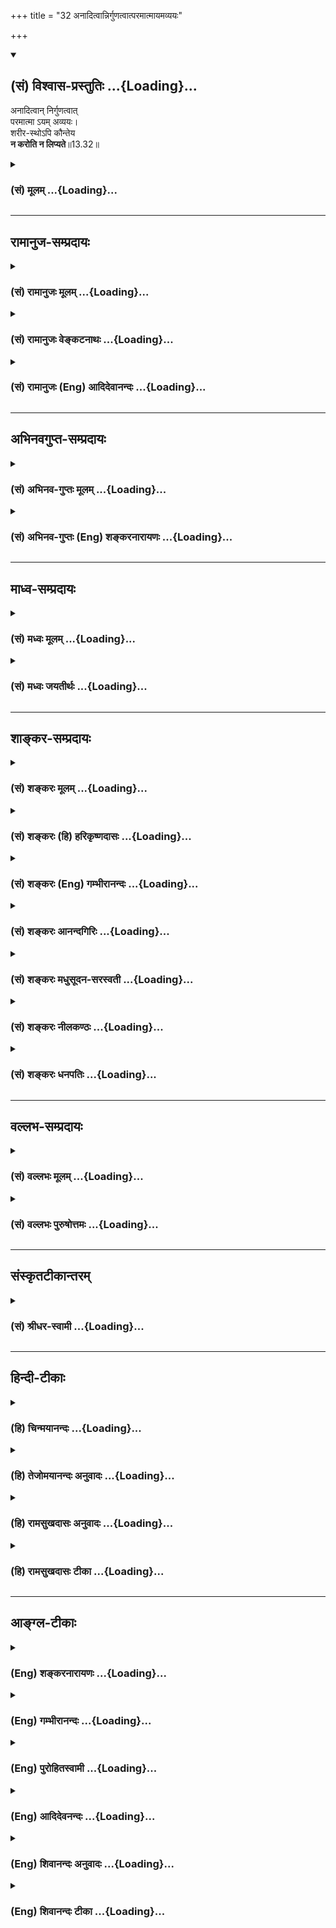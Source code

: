 +++
title = "32 अनादित्वान्निर्गुणत्वात्परमात्मायमव्ययः"

+++
<div class="js_include" newlevelforh1="2" title="(सं) विश्वास-प्रस्तुतिः" unfilled url="/purANam_vaiShNavam/mahAbhAratam/06-bhIShma-parva/03-bhagavad-gItA-parva/saMskRtam/vishvAsa-prastutiH/13_xetra-xetrajna-yogaH/32_anAditvAnnirguNat.md">
<details open><summary><h2>(सं) विश्वास-प्रस्तुतिः ...{Loading}...</h2></summary>

अनादित्वान् निर्गुणत्वात्  
परमात्मा ऽयम् अव्ययः।  
शरीर-स्थोऽपि कौन्तेय  
**न करोति न लिप्यते**॥13.32॥
</details>
</div>
<div class="js_include collapsed" newlevelforh1="3" title="(सं) मूलम्" unfilled url="/purANam_vaiShNavam/mahAbhAratam/06-bhIShma-parva/03-bhagavad-gItA-parva/saMskRtam/mUlam/13_xetra-xetrajna-yogaH/32_anAditvAnnirguNat.md">
<details><summary><h3>(सं) मूलम् ...{Loading}...</h3></summary>

अनादित्वान्निर्गुणत्वात्परमात्मायमव्ययः।  
शरीरस्थोऽपि कौन्तेय न करोति न लिप्यते।।13.32।।
</details>
</div>


_________________
## रामानुज-सम्प्रदायः
<div class="js_include collapsed" newlevelforh1="3" title="(सं) रामानुजः मूलम्" unfilled url="/purANam_vaiShNavam/mahAbhAratam/06-bhIShma-parva/03-bhagavad-gItA-parva/saMskRtam/rAmAnujaH/mUlam/13_xetra-xetrajna-yogaH/32_anAditvAnnirguNat.md">
<details><summary><h3>(सं) रामानुजः मूलम् ...{Loading}...</h3></summary>

।।13.31।।**अयं परमात्मा** देहात् निष्कृष्य स्वभावेन निरूपितः; **शरीरस्थः
अपि अनादित्वाद्** अनारभ्यत्वाद् **अव्ययः** व्ययरहितः। **निर्गुणत्वात्**
सत्त्वादिगुणरहितत्वात् **न करोति न लिप्यते।** देहस्वभावैः न लिप्यते; न
बध्यते। यद्यपि निर्गुणत्वात् न करोति; नित्यसंयुक्तः देहस्वभावैः कथं न
लिप्यते इत्यत्र आह --

</details>
</div>
<div class="js_include collapsed" newlevelforh1="3" title="(सं) रामानुजः वेङ्कटनाथः" unfilled url="/purANam_vaiShNavam/mahAbhAratam/06-bhIShma-parva/03-bhagavad-gItA-parva/saMskRtam/rAmAnujaH/venkaTanAthaH/13_xetra-xetrajna-yogaH/32_anAditvAnnirguNat.md">
<details><summary><h3>(सं) रामानुजः वेङ्कटनाथः ...{Loading}...</h3></summary>

  
  
।।13.32।। आत्मनो नित्यत्वानित्यत्वापरिणामित्वादिभिरुक्तं वैधर्म्यं
सहेतुकं स्थिरीकरोति -- अनादित्वादिति श्लोकेन।
आपेक्षिकपरमात्मत्वविषयेणअयं परमात्मा इत्यनेनाभिप्रेतमाह --
देहान्निष्कृष्येत्यादिना। ज्ञानसङ्कोचरूपव्ययस्य
देहादिप्रेरणरूपकर्तृत्वस्य च प्रत्यक्षादिसिद्धत्वात् कथमव्ययत्वादिः
इत्यत्राह -- स्वभावेन निरूपित इति।
अनादित्वादित्यव्ययहेतुरुत्पत्तिराहित्यं विवक्षितमित्याहअनारभ्यत्वादिति।
आरभ्यमाणमेव हि व्येतीति दृष्टमिति भावः। निर्गुणत्वात् इति सामान्येन
ज्ञानादिगुणनिषेधपरिहारायाह -- सत्त्वादिगुणरहितत्वादिति। एवं
हेतुद्वयशक्त्यनुसारेण यथायोग्यं साध्यद्वयान्वयो दर्शितः।
लेपशङ्काप्रतिषेधयोः सम्भावितविषययोरेव युक्तत्वात्; तत्सप्तधातु त्रिमलं
द्वियोनिं चतुर्विधाहारमयं शरीरम् \[गर्भो.1\] इत्याम्नातस्य शरीरस्य
पटादिषु पङ्कादेरिव संसर्गेण लेपकत्वस्वभावात्शरीरस्थोऽपि इत्यनेन सूचितमाह
-- देहस्वभावैरिति।  
  

</details>
</div>
<div class="js_include collapsed" newlevelforh1="3" title="(सं) रामानुजः (Eng) आदिदेवानन्दः" unfilled url="/purANam_vaiShNavam/mahAbhAratam/06-bhIShma-parva/03-bhagavad-gItA-parva/saMskRtam/rAmAnujaH/english/AdidevAnandaH/13_xetra-xetrajna-yogaH/32_anAditvAnnirguNat.md">
<details><summary><h3>(सं) रामानुजः (Eng) आदिदेवानन्दः ...{Loading}...</h3></summary>

13.32 This 'supreme self' (Atman) has been defined as having a nature different from that of the body. While existing in the body, It is
'immutable', i.e., It is not liable to decay as It is 'without a beginning,' i.e., never created at any point of time. Because It is
'free from Gunas,' being devoid of Sattva and other Gunas of Prakrti, It neither acts nor gets tainted; It is not tainted by the alities of the body. Granted that the self being without Gunas, does not act; but how is it possible that the Atman is not tainted by Its constant association with the alities of the body; To this, Sri Krsna replies:

</details>
</div>


_________________
## अभिनवगुप्त-सम्प्रदायः
<div class="js_include collapsed" newlevelforh1="3" title="(सं) अभिनव-गुप्तः मूलम्" unfilled url="/purANam_vaiShNavam/mahAbhAratam/06-bhIShma-parva/03-bhagavad-gItA-parva/saMskRtam/abhinava-guptaH/mUlam/13_xetra-xetrajna-yogaH/32_anAditvAnnirguNat.md">
<details><summary><h3>(सं) अभिनव-गुप्तः मूलम् ...{Loading}...</h3></summary>

।।13.31 -- 13.33।। यदि वा -- यदेत्यादि नोपलिप्यत इत्यन्तम्।
विस्तीर्णत्वेन सर्वव्याप्त्या यदा भूतानां पृथक्तां भिन्नताम् +++(S
चित्रताम्)+++ आत्मन्येव पश्यति; आत्मन एव च उदितां तां मन्यते; तदापि
सर्वकर्तृत्त्वात् न लेपभाक् यतः असौ परमात्मैव शरीरस्थोऽपि न लिप्यते
आकाशवत्।

</details>
</div>
<div class="js_include collapsed" newlevelforh1="3" title="(सं) अभिनव-गुप्तः (Eng) शङ्करनारायणः" unfilled url="/purANam_vaiShNavam/mahAbhAratam/06-bhIShma-parva/03-bhagavad-gItA-parva/saMskRtam/abhinava-guptaH/english/shankaranArAyaNaH/13_xetra-xetrajna-yogaH/32_anAditvAnnirguNat.md">
<details><summary><h3>(सं) अभिनव-गुप्तः (Eng) शङ्करनारायणः ...{Loading}...</h3></summary>

13.32 See Comment under 13.34

</details>
</div>


_________________
## माध्व-सम्प्रदायः
<div class="js_include collapsed" newlevelforh1="3" title="(सं) मध्वः मूलम्" unfilled url="/purANam_vaiShNavam/mahAbhAratam/06-bhIShma-parva/03-bhagavad-gItA-parva/saMskRtam/madhvaH/mUlam/13_xetra-xetrajna-yogaH/32_anAditvAnnirguNat.md">
<details><summary><h3>(सं) मध्वः मूलम् ...{Loading}...</h3></summary>

।।13.32।। न च व्ययादिस्तस्येत्याह -- अनादित्वादिति। सादि हि प्रायो व्ययि
गुणात्मकं च। न करोतीत्यादेरर्थ उक्तः पुरस्तात्। न लौकिकक्रियादिस्तस्य।
अतोन प्रज्ञं इत्यादिवदिति।

</details>
</div>
<div class="js_include collapsed" newlevelforh1="3" title="(सं) मध्वः जयतीर्थः" unfilled url="/purANam_vaiShNavam/mahAbhAratam/06-bhIShma-parva/03-bhagavad-gItA-parva/saMskRtam/madhvaH/jayatIrthaH/13_xetra-xetrajna-yogaH/32_anAditvAnnirguNat.md">
<details><summary><h3>(सं) मध्वः जयतीर्थः ...{Loading}...</h3></summary>

।।13.32।। अव्यय इत्यनुवादेन लेपाभावमात्रं विधीयत
इत्यन्यथाप्रतीतिनिरासार्थमाह -- **न चे**ति। एतेनाव्ययत्वमपि
साध्यमप्राप्तत्वादित्युक्तं भवति। तस्य विष्णोः अनेन जीवविशेषणमेतत् तस्य
प्राप्तिसद्भावेन प्रतिषेधोपपत्तेरिति निरस्तम्। विष्णोरपिशरीरस्थोऽपि इति
प्राप्तेरुक्तत्वात् अनादित्वनिर्गुणत्वयोरव्ययत्वे हेतुत्वमुपपादयितुं
व्याप्तिमाह -- **सादी**ति। यद्व्ययि तत्प्रायः सादि गुणात्मकं चेति योजना।
प्रागभावे व्यभिचारपारहारायप्रायः इत्युक्तम्। ससाद्यव
गुणात्मकमेवेत्यवधारणेन यथास्थितयोजना वा। न करोति निर्गुणत्वादिति
ईश्वरस्य क्रियागुणाभावः प्रतीयत इत्यत आह -- **न करोती**ति।
पुरस्तादुक्तमेव स्मारयति -- **ने**ति। इत्यादिवदक्रियत्वादिकं
व्याख्येयमिति शेषः। यद्यप्यव्ययत्वमप्यत्र साध्यं तथापि तल्लोकतो ज्ञातुं
शक्यत इति लोपाभावमात्रं; यथा सर्वगतिमित्युपपद्यते।

</details>
</div>


_________________
## शाङ्कर-सम्प्रदायः
<div class="js_include collapsed" newlevelforh1="3" title="(सं) शङ्करः मूलम्" unfilled url="/purANam_vaiShNavam/mahAbhAratam/06-bhIShma-parva/03-bhagavad-gItA-parva/saMskRtam/shankaraH/mUlam/13_xetra-xetrajna-yogaH/32_anAditvAnnirguNat.md">
<details><summary><h3>(सं) शङ्करः मूलम् ...{Loading}...</h3></summary>

।।13.32।। --,**अनादित्वात्** अनादेः भावः अनादित्वम्; आदिः कारणम्; तत्
यस्य नास्ति तत् अनादि। यद्धि आदिमत् तत् स्वेन आत्मना व्येति अयं तु
अनादित्वात् निरवयव इति कृत्वा न व्येति। तथा **निर्गुणत्वात्।** सगुणो हि
गुणव्ययात् व्येति अयं तु निर्गुणत्वाच्च न व्येति इति **परमात्मा अयम्
अव्ययः** न अस्य व्ययो विद्यते इति अव्ययः। यत एवमतः **शरीरस्थोऽपि;**
शरीरेषु आत्मनः उपलब्धिः भवतीति शरीरस्थः उच्यते तथापि **न करोति।**
तदकरणादेव तत्फलेन न लिप्यते। यो हि कर्ता; सः कर्मफलेन लिप्यते। अयं तु
अकर्ता; अतः न फलेन **लिप्यते** इत्यर्थः।। कः पुनः देहेषु करोति लिप्यते च
यदि तावत् अन्यः परमात्मनो देही करोति लिप्यते च; ततः इदम् अनुपपन्नम्
उक्तं क्षेत्रज्ञेश्वरैकत्वम् क्षेत्रज्ञं चापि मां विद्धि (गीता 13।2)
इत्यादि। अथ नास्ति ईश्वरादन्यो देही; कः करोति लिप्यते च इति वाच्यम् परो
वा नास्ति इति सर्वथा दुर्विज्ञेयं दुर्वाच्यं च इति भगवत्प्रोक्तम्
औपनिषदं दर्शनं परित्यक्तं वैशेषिकैः साङ्ख्यार्हतबौद्धैश्च। तत्र अयं
परिहारो भगवता स्वेनैव उक्तः स्वभावस्तु प्रवर्तते (गीता 5।14) इति।
अविद्यामात्रस्वभावो हि करोति लिप्यते इति व्यवहारो भवति; न तु परमार्थत
एकस्मिन् परमात्मनि तत् अस्ति। अतः एतस्मिन् परमार्थसाङ्ख्यदर्शने स्थितानां
ज्ञाननिष्ठानां परमहंसपरिव्राजकानां तिरस्कृताविद्याव्यवहाराणां
कर्माधिकारो नास्ति इति तत्र तत्र दर्शितं भगवता।। किमिव न करोति न लिप्यते
इति अत्र दृष्टान्तमाह --,

</details>
</div>
<div class="js_include collapsed" newlevelforh1="3" title="(सं) शङ्करः (हि) हरिकृष्णदासः" unfilled url="/purANam_vaiShNavam/mahAbhAratam/06-bhIShma-parva/03-bhagavad-gItA-parva/saMskRtam/shankaraH/hindI/harikRShNadAsaH/13_xetra-xetrajna-yogaH/32_anAditvAnnirguNat.md">
<details><summary><h3>(सं) शङ्करः (हि) हरिकृष्णदासः ...{Loading}...</h3></summary>

।।13.32।। एक ही आत्मा सब शरीरोंका आत्मा माना जानेसे; उसका उन सबके दोषोंसे
सम्बन्ध होगा; ऐसी शंका होनेपर यह कहा जाता है --, आदि कारणको कहते हैं;
जिसका कोई कारण न हो; उसका नाम अनादि है और अनादिके भावका नाम अनादित्व है
यह परमात्मा अनादि होनेके कारण अव्यय है क्योंकि जो वस्तु आदिमान् होती है;
वही अपने,स्वरूपसे क्षीण होती है। किंतु यह परमात्मा अनादि है; इसलिये
अवयवरहित है। अतः इसका क्षय नहीं होता। तथा निर्गुण होनेके कारण भी यह
अव्यय है क्योंकि जो वस्तु गुणयुक्त होती है; उसका गुणोंके क्षयसे क्षय
होता है। परंतु यह ( आत्मा ) गुणरहित है; अतः इसका क्षय नहीं होता। सुतरां
यह परमात्मा अव्यय है; अर्थात् इसका व्यय नहीं होता। ऐसा होनेके कारण यह
आत्मा शरीरमें स्थित हुआ भीशरीरमें रहता हुआ भी कुछ नहीं करता है; तथा कुछ
न करनेके कारण ही उसके फलसे भी लिप्त नहीं होता है। आत्माकी शरीरमें
प्रतीति होती है; इसलिये शरीरमें स्थित कहा जाता है। क्योंकि जो कर्ता होता
है वही कर्मोंके फलसे लिप्त होता है। परंतु यह अकर्ता है; इसलिये फलसे
लिप्त नहीं होता; यह अभिप्राय है। पू₀ -- तो फिर शरीरोंमें ऐसा कौन है जो
कर्म करता है और उसके फलसे लिप्त होता है यदि यह मान लिया जाय कि;
परमात्मासे भिन्न कोई शरीरी कर्म करता है और उसके फलसे लिप्त होता है तब तो
क्षेत्रज्ञ भी तू मुझे ही जान इस प्रकार जो क्षेत्रज्ञ और ईश्वरकी एकता कही
है; वह अयुक्त ठहरेगी। यदि यह माना जाय कि ईश्वरसे पृथक् अन्य कोई शरीरी
नहीं है तो यह बतलाना चाहिये फिर कौन करता और लिप्त होता है अथवा यह कह
देना चाहिये कि ( इन सबसे ) पर कोई ईश्वर ही नहीं है। ( बात तो यह है कि )
भगवान्द्वारा कहा हुआ यह उपनिषद्रूप दर्शन सर्वथा दुर्विज्ञेय और दुर्वाच्य
है; इसीलिये वैशेषिक; साङ्ख्य; जैन और बौद्धमतावलम्बियोंद्वारा यह छोड़ दिया
गया है। उ₀ -- इसका उत्तर स्वभाव ही बर्तता है ऐसा कहकर भगवान्ने स्वयं ही
दे दिया है क्योंकि अविद्यामात्र स्वभाववाला ही करता है; और लिप्त होता है;
इसीसे यह व्यवहार चल रहा है। वास्तवमें अद्वितीय परमात्मामें वे ( कर्तापन
और लिप्त होना आदि ) नहीं हैं। सुतरां इस वास्तविक ज्ञानदर्शनमें स्थित हुए
ज्ञाननिष्ठ; परमहंस परिव्राजक संन्यासियोंका जिन्होंने अविद्याकृत समस्त
व्यवहारका तिरस्कार कर दिया है; कर्मोंमें अधिकार नहीं है -- यह बात जगहजगह
भगवान्द्वारा दिखलायी गयी है।

</details>
</div>
<div class="js_include collapsed" newlevelforh1="3" title="(सं) शङ्करः (Eng) गम्भीरानन्दः" unfilled url="/purANam_vaiShNavam/mahAbhAratam/06-bhIShma-parva/03-bhagavad-gItA-parva/saMskRtam/shankaraH/english/gambhIrAnandaH/13_xetra-xetrajna-yogaH/32_anAditvAnnirguNat.md">
<details><summary><h3>(सं) शङ्करः (Eng) गम्भीरानन्दः ...{Loading}...</h3></summary>

13.32 Anadivat, being without beginning: Adih means cause; that which
has no cause is anadih. That which has a cause undergoes loss of its own
characteristics. But this One, being causeless, has no parts. This being
so, It does not suffer loss. So also, nirgunatvat, being without
alities: indeed, It si only something possessing alities that perishes
owing to the losss of its alities. But this One, being without alities,
does not perish. Hence, ayam, this; paramatma, supreme Self; is avyayah,
immutable. It suffers no depletion. Therefore It is immutable. Since
this is so, therefore, api, although; sarira-sthah, existing in the
body-since the perception of the Self occurs in the bodies, It is said
to be 'existing in the body'; even then, It na, does not; karoti, act.
From the very fact that It does not act, It na, is not; lipyate,
affected by the result of any action. For, one who is an agent of action
becomes affected by its result. But this One is not an agent. Hence It
is not affected by any result. This is the meaning. Objection: Who is
it, again, that acts in the body and becomes affected; On the one hand,
if there be some embodied being other than the supreme Self who acts and
becomes affected, then it has been improper to say in, 'And also
understand Me to be the Knower of the field,' etc., that the Knower of
the field and God are one. Again, if there be no embodied being who is
different from God, then it has to be stated who is it that acts and
gets affected. Or it has to be asserted that the supreme One does not
exist. \[If the supreme One also acts like us, then He is no God.\]
Thus, since the Upanisadic philosophy as stated by the Lord is in every
way difficult to understand and difficult to explain, it has therefore
been abandoned by the Vaisesikas, the Sankhyas, the Jainas and the
Buddhists. Reply: As to that, the following refutation has been stated
by the Lord Himself in, 'But it is Nature that acts' (5.14). Indeed,
Nature, which is nothing but ignorance, acts and becomes affected. In
this way empirical dealing becomes possible; but in reality it does not
occur in the one supreme Self. It has been accordingly shown by the Lord
in various places that there is no duty to be performed by those who
adhere to this philosophy of discriminating knowledge of the supreme
Reality, who are steadfast in Knowledge, who have spurned actions
arising out of ignorance, and who are mendicants belonging to the
highest Order of monks. The Lord cites an illustration to show like what
It does not act and is not affected:

</details>
</div>
<div class="js_include collapsed" newlevelforh1="3" title="(सं) शङ्करः आनन्दगिरिः" unfilled url="/purANam_vaiShNavam/mahAbhAratam/06-bhIShma-parva/03-bhagavad-gItA-parva/saMskRtam/shankaraH/AnandagiriH/13_xetra-xetrajna-yogaH/32_anAditvAnnirguNat.md">
<details><summary><h3>(सं) शङ्करः आनन्दगिरिः ...{Loading}...</h3></summary>

।।13.31।। परिपूर्णत्वेन सर्वात्मत्वे प्राप्तमात्मनो देहादि तेन
कर्तृत्वादिना तद्वत्त्वं दृष्टं हि पवित्रस्यापि
पञ्चगव्यादेरपवित्रसंसर्गात्तद्दोषेण दुष्टत्वमित्याशङ्कामनूद्योत्तरत्वेन
श्लोकमवतारयति -- **एकस्येति।** अनादित्वमेव साधयति -- **आदिरिति।** तथापि
किं स्यादित्याशङ्क्य कार्यत्वकृतव्ययाभावः सिध्यतीत्याह -- **यद्धीति।**
तथापि गुणापकर्षद्वारको व्ययो भविष्यति नेत्याह -- **तथेति।**
निरवयवत्वादेव सावयवद्वारकस्य निर्गुणत्वाद्गुणद्वारकस्य च व्ययस्याभावेऽपि
स्वभावतो व्ययः स्यादित्याशङ्क्याह -- **परमात्मेति।** परमात्मनः स्वतः
परतो वा व्ययाभावे फलितमाह -- **यत इति।** स्वमहिमप्रतिष्ठस्य कथं
शरीरस्थत्वं तत्राह -- **शरीरेष्विति।** सर्वगतत्वेन सर्वात्मत्वेन च
देहादौ स्थितोऽपि स्वतो देहाद्यात्मना वा न करोति कूटस्थत्वाद्देहादेश्च
कल्पितत्वादित्यर्थः। कर्तृत्वाभावेऽपि भोक्तृत्वं स्यादित्याशङ्क्याह --
**तदकरणादिति।** तंदेवोपपादयति -- **यो** **हीति।** परस्य कर्तृत्वादेरभावे
कस्य तदिष्टमिति पृच्छति -- **कः पुनरिति।** परस्मादन्यस्य कस्यचिज्जीवस्य
कर्तृत्वादीत्याशङ्कामनुवदति -- **यदीति।** तस्मिन्पक्षे प्रक्रमभङ्गः
स्यादिति दूषयति -- **तत इति।**
ईश्वरातिरिक्तजीवानङ्गीकारान्नोपक्रमविरोधोऽस्तीति शङ्कते -- **अथेति।**
तर्हि प्रतीतकर्तृत्वादेरधिकरणं वक्तव्यमिति पूर्ववाद्याह -- **क इति।**
परस्यैव कर्तृत्वाद्याधारत्वान्नास्ति वक्तव्यमित्याशङ्क्याह -- **परो
वेति।** नास्तीति वाच्यमिति पूर्वेण संबन्धः। नहि कर्तृत्वादिभाक्त्वे
परस्यास्मदादिवदीश्वरत्वमिति भावः। परस्यान्यस्य वा कर्तृत्वादावविशिष्टे
शरीरस्थोऽपीत्यादिश्रुतिमूलमपि ज्ञातुं वक्तुं चाशक्यत्वात्त्याज्यमेवेति
परीक्षकसंमत्योपसंहरति -- **सर्वथेति।** परस्य
वस्तुनोऽकर्तुरभोक्तुश्चाविद्यया तदारोपादादेयमेव भगवन्मतमिति परिहरति --
**तत्रेति।** तमेव परिहारं प्रपञ्चयति -- **अविद्येति।** व्यावहारिके
कर्तृत्वादाविष्टे पारमार्थिकमेव किं,नेष्यते तत्राह -- **नत्विति।**
वास्तवकर्तृत्वाद्यभावे लिङ्गमुपन्यस्यति -- **अत इति।**

</details>
</div>
<div class="js_include collapsed" newlevelforh1="3" title="(सं) शङ्करः मधुसूदन-सरस्वती" unfilled url="/purANam_vaiShNavam/mahAbhAratam/06-bhIShma-parva/03-bhagavad-gItA-parva/saMskRtam/shankaraH/madhusUdana-sarasvatI/13_xetra-xetrajna-yogaH/32_anAditvAnnirguNat.md">
<details><summary><h3>(सं) शङ्करः मधुसूदन-सरस्वती ...{Loading}...</h3></summary>

।।13.32।। आत्मनः स्वतोऽकर्तृत्वेऽपि शरीरसंबन्धादौपाधिकं कर्तृत्वं
स्यादित्याशङ्कामपानुदन् यः पश्यति तथात्मानमकर्तारं स
पश्यतीत्येतद्विवृणोति -- अनादित्वादिति। अयमपरोक्षः परमात्मा
परमेश्वराभिन्नः प्रत्यगात्मा अव्ययो न व्येतीत्यव्ययः। सर्वविकारशून्य
इत्यर्थः। तत्र व्ययो द्विधा धर्मिणः स्वरूपस्यैवोत्पत्तिमत्तया वा;
धर्मिस्वरूपस्यानुत्पाद्यत्वेऽपि धर्माणामेवोत्पत्त्यादिमत्तया वा;
तत्राद्यमपाकरोति -- अनादित्वादिति। आदिः प्रागसत्त्वावस्था। सा नास्ति
सर्वदा सत आत्मनः अतस्तस्य कारणाभावाज्जन्माभावः। नह्यनादेर्जन्म संभवति।
तदभावे च तदुत्तरभाविनो भावविकारा न संभवन्त्येव। अतो न स्वरूपेण
व्येतीत्यर्थः। द्वितीयं निराकरोति -- निर्गुणत्वादिति।
निर्धर्मकत्वादित्यर्थः। नहि धर्मिणमधिकृत्य कश्चिद्धर्म उपैत्यपैति वा
धर्मधर्मिणोस्तादात्म्यात्। ,अयं तु निर्धर्मकोऽतो न धर्मद्वारापि
व्येतीत्यर्थः। अविनाशी वा अरेयमात्माऽनुच्छित्तिधर्मा इति श्रुतेः।
यस्मादेष,जायतेऽस्ति वर्धते विपरिणमतेऽपक्षीयते विनश्यतीत्येवं
षड्भावविकारशून्यः आध्यासिकेन संबन्धेन शरीरस्थोपि तस्मिन्कुर्वत्ययमात्मा
न करोति। यथाध्यासिकेन संबन्धेन जलस्थः सविता तस्मिंश्चलत्यपि न चलत्येव
तद्वत्। यतो न करोति किंचिदपि कर्म अतः केनापि कर्मफलेन न लिप्यते यो हि
यत्कर्मकरोति स तत्फलेन लिप्यते न त्वयम्। अकर्तृत्वादित्यर्थः। इच्छा
द्वेषः सुखं दुःखमित्यादीनां क्षेत्रधर्मत्वकथनात् प्रकृत्यैव च कर्माणि
क्रियमाणानीति मायाकार्यत्वव्यपदेशाच्च। अतएव परमार्थदर्शिनां
सर्वकर्माधिकारनिवृत्तिरिति प्राग्व्याख्यातम्। एतेनात्मनो
निर्धर्मकत्वकथनात्स्वगतभेदोपि निरस्तः। प्रकृत्यैव च कर्माणीत्यत्र
सजातीयभेदो निवारितः; यदा भूतपृथग्भावमित्यत्र विजातीयभेदः;
अनादित्वान्निर्गुणत्वादित्यत्र स्वगतो भेद इत्यद्वितीयं ब्रह्मैवात्मेति
सिद्धम्।

</details>
</div>
<div class="js_include collapsed" newlevelforh1="3" title="(सं) शङ्करः नीलकण्ठः" unfilled url="/purANam_vaiShNavam/mahAbhAratam/06-bhIShma-parva/03-bhagavad-gItA-parva/saMskRtam/shankaraH/nIlakaNThaH/13_xetra-xetrajna-yogaH/32_anAditvAnnirguNat.md">
<details><summary><h3>(सं) शङ्करः नीलकण्ठः ...{Loading}...</h3></summary>

।।13.32।। नन्वात्मनो विभुत्वेन रूपेण कर्तृत्वं मास्वीकारि
देहाद्यवच्छिन्नेन तु रूपेण तद्वक्तव्यमन्यथानुभवविरोधादित्याशङ्क्याह --
**अनादित्वादिति।** अयं सर्वेषां प्राणिनां नित्यापरोक्षः परमो
देहादिभ्योऽपरमेभ्य आत्मभ्योऽन्यः कोशपञ्चकातीत आत्मा परमात्मा। अव्ययः न
व्येति परिच्छिद्यते देशतः कालतो वस्तुतश्चेत्यव्ययः। अव्ययत्वे हेतुः --
**अनादित्वादिति।** यद्धि आदिमदाकाशादि तद्व्येति न त्वयं व्येति
अनादित्वात्। नन्वनादिभावस्यानन्त्यनियमेनात्मनः कालतः परिच्छेदो मास्तु।
तथा देशतः परिच्छिन्नस्य नाशावश्यंभावादनादित्वायोगाच्च देशतोऽपि परिच्छेदो
ब्रह्मणो मास्तु। ननु परमाणुवद्भविष्यतीतिचेन्न। दशदिगवच्छेद्यप्रदेशभेदवतो
द्रव्यस्य निरवयवत्वरूपाणुत्वासिद्धेः। नहि परमाणोः पूर्वदिगवच्छिन्नो भागः
पश्चिमया व्यवच्छेत्तुं शक्यते अनुभवविरोधात्। देशतः परिच्छेदाभावादेव
सजातीयविजातीयवस्तुसद्भावकृतः,परिच्छेदोऽपि मास्तु तथापि
विचित्रशक्तियुक्तस्याभिनवप्रपञ्चरचनापटीयसः परस्य
सर्वेश्वरत्वसर्वज्ञत्वादिगुणयुक्तस्य स्वगतभेदोऽवश्यंभावी।
स्वशक्तिमायावच्छिन्नेन रूपेण जगत्कर्तृत्वं
देहावच्छेदेनाग्रिहोत्रादिकर्तृत्वं चावश्यं वक्तव्यमित्याशङ्क्याह --
**निर्गुणत्वादिति।** यो हि गुणवानाकाशादिः सं संयोगं विभागं वोपाधिं
प्राप्य स्वगुणं शब्दमाविष्करोति न तु स्वस्मिन्नसन्तं स्पर्शं
केनचिदप्युपाधिना दर्शयितुमीष्टे। एवं आत्मा सर्वगुणहीनः सत्यप्यवच्छेदलाभे
कर्तृत्वादिकं गुणमाविष्कर्तुं न समर्थ इति। फलितमाह -- **शरीरस्थोऽपीति।**
स्पष्टार्थमेतत्।

</details>
</div>
<div class="js_include collapsed" newlevelforh1="3" title="(सं) शङ्करः धनपतिः" unfilled url="/purANam_vaiShNavam/mahAbhAratam/06-bhIShma-parva/03-bhagavad-gItA-parva/saMskRtam/shankaraH/dhanapatiH/13_xetra-xetrajna-yogaH/32_anAditvAnnirguNat.md">
<details><summary><h3>(सं) शङ्करः धनपतिः ...{Loading}...</h3></summary>

।।13.32।। नन्वेकस्यात्मनः सर्वत्र समवस्थितत्वेन
देहादिगतकर्तृत्वादिमत्त्वं प्राप्तं पवित्रस्यापि गङ्गाजलादेः
अपवित्रप्राण्युतरान्तरदोषेण दोषवक्त्ववदिति तत्राह -- अनादित्वादीति। अयं
परमात्माव्ययोऽपक्षयरहितः कूटस्थ इत्यर्थः। तत्र,व्ययस्त्रिविधः स्वभावतो
वा; अवयवद्वारको वा गुणाद्वारको वा। स्वतस्तु परब्रह्मणो न संभवतीति
कथयितुं परमात्मेत्युक्तम्। द्वितीयासंभवे हेतुमाह -- अनादित्वादिति। आदिः
कारणं नास्ति तदनादि। घटादेरादिमत्त्वेन सावयवत्वाद्य्वयो दृष्टः;
आत्मनस्तवनादित्वेन निरवयवत्वादवयवद्वारको व्ययो न संभवतीत्यर्थः। तृतीयं
निराकरोति -- निर्गुणत्वादिति। तथा सगुणो गुणव्ययाद्य्वेति अयंतु
निर्गुणत्वान्न व्येति। गुणद्वारकोऽस्य व्ययो न संभवतीत्यर्थः। यत एवमतः
शरीरस्थोपि शरीरेष्वात्मन उपलब्धिधर्मवतीति शरीरस्थ उच्यते। सर्वगतत्वेन
सर्वात्मत्वेन च देहादौ स्थितोऽपि स्वतो देहात्मना वा न करोति
कूटस्थात्वाद्देहादेश्च तस्मिन्कल्पितत्वादित्यर्थः। कर्तृत्वाभावादेव
कर्मफलेन न लिप्यते। कुन्त्युत्पन्नशरीरस्थस्यापि तव कर्तृत्वं लेपश्च
नास्तीति संबोधनाशयः। ननु एवं यः शरीरस्थः करोति लिप्यते च स कः
किमुक्तलक्षणादकर्तुरलिप्तादात्मनोऽन्यः किंचाऽनन्यः। नाद्यः तत्त्वमसि;
क्षेत्रज्ञं चापि मां विद्धीति
क्षेत्रज्ञेश्वरैकत्वप्रतिपादनानुपप्तिप्रसङ्गात्। द्वितीये परमात्मनः
कर्तत्वाद्यभावेन प्रतीयमानस्य कर्तृत्वादेरधिकरणं वाच्यम्। तथाच सर्वथेदं
दुरुपपादमितिचेन्न। स्वभावस्तु प्रवर्तत इत्यविद्यामात्रस्वभावो हि करोति
लिप्यत इति व्यवहारदशायामाविद्यकस्य कर्तृत्वादेर्भगवतैव निरुपितत्वात्।
एवंच प्रत्यगभिन्ने ब्रह्मण्याविधकं कर्तृत्वादि न पारमार्थिकमिति भगवता
प्रोक्ते औपनिषदे परमार्थसाङ्ख्यदर्शने दुर्विज्ञयत्वात्
साङ्ख्यवैसेषिकादिभिभ्रान्तिजन्यय पूर्वोक्तशङ्क्या परित्यक्ते स्थितानां
ज्ञाननिष्ठानामविद्यापरिकल्पितकर्तृत्वाद्यपगमेन मोक्षप्राप्तिः
नत्वन्यस्मिन् शुक्तिरुप्यकल्पे साङ्ख्यादिपरिकल्पितते निष्टावतामिति।

</details>
</div>


_________________
## वल्लभ-सम्प्रदायः
<div class="js_include collapsed" newlevelforh1="3" title="(सं) वल्लभः मूलम्" unfilled url="/purANam_vaiShNavam/mahAbhAratam/06-bhIShma-parva/03-bhagavad-gItA-parva/saMskRtam/vallabhaH/mUlam/13_xetra-xetrajna-yogaH/32_anAditvAnnirguNat.md">
<details><summary><h3>(सं) वल्लभः मूलम् ...{Loading}...</h3></summary>

।।13.32।। स्वतः पुरुषस्य प्राकृतसम्बन्धाभाव इत्युपपादयति --
अनादित्वादिति। परमात्माऽन्तःपुरुषः अथवा अक्षररूपत्वेन
अनादित्वान्निर्गुणत्वादयं आत्मा जीवः पुरुषोऽव्ययः केवलं भगवदिच्छया स्वतः
पृथग्भावितोऽप्यकर्त्ताऽलिप्तः अध्यासेनैव तथा; नान्यथेति भावः।

</details>
</div>
<div class="js_include collapsed" newlevelforh1="3" title="(सं) वल्लभः पुरुषोत्तमः" unfilled url="/purANam_vaiShNavam/mahAbhAratam/06-bhIShma-parva/03-bhagavad-gItA-parva/saMskRtam/vallabhaH/puruShottamaH/13_xetra-xetrajna-yogaH/32_anAditvAnnirguNat.md">
<details><summary><h3>(सं) वल्लभः पुरुषोत्तमः ...{Loading}...</h3></summary>

  
  
।।13.32।। ननु यथा ब्रह्मांशस्यादिजीवस्य देहसम्बन्धात्
कर्मलेपस्तेनैवाज्ञानं तन्नाशश्च प्रेरकात्मसम्बन्धात्तस्यैव
जीवसम्बन्धालेपे सति कथं समदर्शनं इत्याशङ्क्याऽऽह -- अनादित्वादिति।
यस्यैवोत्पत्तिस्तस्यैवान्यसम्बन्धेन नाशः। स च
अनादिर्नत्वाविद्यकजीवभाववदुत्पत्तिरतएव तत्सम्बन्धाभावार्थं साक्षित्वं
पूर्वं निरूपितम्। तस्मात् गुणसम्बन्धिन एव तन्नाशे नाशः; स च
निर्गुणस्तस्मादयं परमात्मा अव्ययः परसम्बन्धादिनाशशून्यः। अतः शरीरस्थोऽपि
कर्माणि न करोति; अत एव न लिप्यते।  
  

</details>
</div>


_________________
## संस्कृतटीकान्तरम्
<div class="js_include collapsed" newlevelforh1="3" title="(सं) श्रीधर-स्वामी" unfilled url="/purANam_vaiShNavam/mahAbhAratam/06-bhIShma-parva/03-bhagavad-gItA-parva/saMskRtam/shrIdhara-svAmI/13_xetra-xetrajna-yogaH/32_anAditvAnnirguNat.md">
<details><summary><h3>(सं) श्रीधर-स्वामी ...{Loading}...</h3></summary>

।।13.32।। तथापि परमेश्वरस्य संसारावस्थायां देहकर्मसंबन्धनिमित्तैः
कर्मभिस्तत्फलैश्च सुखदुःखादिवैषम्यं दुष्परिहरमिति कुतः समदर्शनं तत्राह
**-- अनादित्वादिति।** यदुत्पत्तिमत्तदेव हि व्येति विनाशमेति। यच्च
गुणवद्वस्तु तस्य गुणनाशे व्ययो भवति। अयं तु परमात्मा
अनादिर्निर्गुणश्चातोऽव्ययः। अविकारीत्यर्थः। तस्माच्छरीरे स्थितोऽपि
किंचिन्न करोति; नच कर्मफलैर्लिप्यत इति।

</details>
</div>


_________________
## हिन्दी-टीकाः
<div class="js_include collapsed" newlevelforh1="3" title="(हि) चिन्मयानन्दः" unfilled url="/purANam_vaiShNavam/mahAbhAratam/06-bhIShma-parva/03-bhagavad-gItA-parva/hindI/chinmayAnandaH/13_xetra-xetrajna-yogaH/32_anAditvAnnirguNat.md">
<details><summary><h3>(हि) चिन्मयानन्दः ...{Loading}...</h3></summary>

।।13.32।। यद्यपि चैतन्य आत्मा के सान्निध्य मात्र से देहेन्द्रियादि
उपाधियाँ स्वक्रियाओं में प्रवृत्त होती हैं; तथापि आत्मा सदा अकर्त्ता ही
रहता है। शास्त्रों के इस प्रतिपादन को समझना वेदान्त के प्रारम्भिक
विद्यार्थियों को कठिन प्रतीत होता है। इसलिए; उपनिषदों के ऋषियों ने विशेष
परिश्रमपूर्वक हमें यह समझाने का प्रयत्न किया है कि किस प्रकार एकमेव
अद्वितीय; परिपूर्ण सर्वव्यापी परमात्मा अकर्ता है। पहले भीगीता में कहा जा
चुका है कि आत्मा क्षेत्र के साथ तादात्म्य करके जीवरूपक्षेत्रज्ञ बन जाता
है; जो कर्मों का कर्ता और फलों का भोक्ता है। शरीरों में स्थित होने पर भी
आत्मा के दोषमुक्तत्व को सिद्ध करने के लिए यहाँ कुछ हेतु दिये गये हैं। जब
एक न्यायाधीश श्रीगोपाल राव किसी हत्यारे अपराधी को मृत्युदण्ड सुनाते हैं;
तब उसकी मृत्यु का पातक न्यायाधीश को प्रभावित नहीं कर सकता। श्रीगोपाल राव
न्यायालय में न्यायाधीश के पद पर आसीन होकर निर्णय देते हैं; न कि अपनी
व्यक्तिगत क्षमता में। अनादि जिस वस्तु का कारण होता है; उसी का प्रारम्भ भी
हो सकता है। प्रारम्भ रहित का अर्थ कारणरहित होगा। परम सत्य वह है जिससे
सम्पूर्ण जगत् उत्पन्न हुआ है। अत परमात्मा कारण रहित कारण होने से अनादि
कहा गया है। इसी कारण से वह अव्यय; अविनाशी भी है। निर्गुण गुणवान् वस्तु ही
विकारी होती है। हमने देखा कि जगत्कारण परमात्मा अविकारी है; अत उसका
निर्गुण होना भी आवश्यक है। यह परमात्मा अव्यय है जगत्कारण; अनादि और
निर्गुण होने से परमात्मा का अव्ययत्व सिद्ध हो जाता है। यह परमात्मा अपने
सान्निध्य मात्र से जड़ उपाधियों को चेतनवत् व्यवहार करने में सक्षम करता
है; परन्तु वह स्वयं किसी प्रकार की क्रिया नहीं,करता। उपर्युक्त सिद्धांत
वेदान्त के कुछ सूक्ष्म सिद्धांतों में से एक है; और दुर्बल मति के
विद्यार्थियों को प्राय इसे समझने में कठिनाई अनुभव होती है। यद्यपि यह
वेदान्त साहित्य का कठिन भाग माना गया है; तथापि प्रयत्नपूर्वक इस पर मनन
करने से सन्देह और कठिनाई दूर हो सकती हैं। उपाधियों के सभी निषिद्ध और
आसुरी कर्मों में भी आत्मा के अकर्तृत्वऔर निर्गुणत्व को दर्शाने के लिए;
भगवान् कुछ दृष्टान्त देते हैं

</details>
</div>
<div class="js_include collapsed" newlevelforh1="3" title="(हि) तेजोमयानन्दः अनुवादः" unfilled url="/purANam_vaiShNavam/mahAbhAratam/06-bhIShma-parva/03-bhagavad-gItA-parva/hindI/tejomayAnandaH/anuvAdaH/13_xetra-xetrajna-yogaH/32_anAditvAnnirguNat.md">
<details><summary><h3>(हि) तेजोमयानन्दः अनुवादः ...{Loading}...</h3></summary>

।।13.32।। हे कौन्तेय ! अनादि और निर्गुण होने से यह परमात्मा अव्यय है।
शरीर में स्थित हुआ भी, वस्तुत:, वह न (कर्म) करता है और न (फलों से) लिप्त
होता है।।

</details>
</div>
<div class="js_include collapsed" newlevelforh1="3" title="(हि) रामसुखदासः अनुवादः" unfilled url="/purANam_vaiShNavam/mahAbhAratam/06-bhIShma-parva/03-bhagavad-gItA-parva/hindI/rAmasukhadAsaH/anuvAdaH/13_xetra-xetrajna-yogaH/32_anAditvAnnirguNat.md">
<details><summary><h3>(हि) रामसुखदासः अनुवादः ...{Loading}...</h3></summary>

।।13.32।। हे कुन्तीनन्दन ! यह पुरुष स्वयं अनादि और गुणोंसे रहित होनेसे
अविनाशी परमात्मस्वरूप ही है। यह शरीरमें रहता हुआ भी न करता है और न लिप्त
होता है।

</details>
</div>
<div class="js_include collapsed" newlevelforh1="3" title="(हि) रामसुखदासः टीका" unfilled url="/purANam_vaiShNavam/mahAbhAratam/06-bhIShma-parva/03-bhagavad-gItA-parva/hindI/rAmasukhadAsaH/TIkA/13_xetra-xetrajna-yogaH/32_anAditvAnnirguNat.md">
<details><summary><h3>(हि) रामसुखदासः टीका ...{Loading}...</h3></summary>

।।13.32।।***व्याख्या --***  **अनादित्वान्निर्गुणत्वात्परमात्मायमव्ययः
--** इसी अध्यायके उन्नीसवें श्लोकमें जिसको अनादि कहा है; उसीको यहाँ भी
**अनादित्वात्** पदसे अनादि कहा है अर्थात् यह पुरुष आदि(आरम्भ) से रहित
है। अब प्रश्न होता है कि वहाँ तो प्रकृतिको भी अनादि कहा है; इसलिये
प्रकृति और पुरुष -- दोनोंमें,क्या फरक रहा इसके उत्तरमें भगवान् कहते हैं
-- **निर्गुणत्वात्** अर्थात् यह पुरुष गुणोंसे रहित है। प्रकृति अनादि तो
है; पर वह गुणोंसे रहित नहीं है; प्रत्युत गुणों और विकारोंवाली है। उससे
सात्त्विक; राजस और तामस -- ये तीनों गुण तथा विकार पैदा होते हैं। परन्तु
पुरुष इन तीनों गुणोँ और विकारोंसे सर्वथा रहित (निर्गुण और निर्विकार) है।
ऐसा यह पुरुष साक्षात् अविनाशी परमात्मस्वरूप ही है अर्थात् यह पुरुष
विनाशरहित परम शुद्ध आत्मा है।**शरीरस्थोऽपि कौन्तेय न करोति न लिप्यते
--** यह पुरुष शरीरमें रहता हुआ भी न कुछ करता है और न किसी कर्मसे लिप्त
ही होता है। तात्पर्य है कि इस पुरुष(स्वयं) ने न तो पहले किसी भी
अवस्थामें कुछ किया है; न वर्तमानमें कुछ करता है और न आगे ही कुछ कर सकता
है अर्थात् यह पुरुष सदासे ही प्रकृतिसे निर्लिप्त; असङ्ग है तथा गुणोंसे
रहित और अविनाशी है। इसमें कर्तृत्व और भोक्तृत्व है ही नहीं। यहाँ
**शरीरस्थोऽपि** कहनेका तात्पर्य है कि यह पुरुष जिस समय अपनेको शरीरमें
स्थित मानकर अपनेको कार्यका कर्ता और सुखदुःखका भोक्ता मानता है; उस समय भी
वास्तवमें यह तटस्थ; प्रकाशमात्र ही रहता है। सुखदुःखका भान इसीसे होता है
अतः इसको प्रकाशक कह सकते हैं; पर इसमें प्रकाशकधर्म नहीं है। यहाँ **अपि**
पदसे ऐसा मालूम होता है कि अनादिकालसे अपनेको शरीरमें स्थित माननेवाला हरेक
(चींटीसे ब्रह्मापर्यन्त) प्राणी स्वरूपसे सदा ही निर्लिप्त; असङ्ग है।
उसकी शरीरके साथ एकता कभी हुई ही नहीं क्योंकि शरीर तो प्रकृतिका कार्य
होनेसे सदा प्रकृतिमें ही स्थित रहता है और स्वयं परमात्माका अंश होनेसे
सदा परमात्मामें ही स्थित रहता है। स्वयं परमात्मासे कभी अलग हो सकता ही
नहीं। शरीरके साथ एकात्मता माननेपर भी; शरीरके साथ कितना ही घुलमिल जानेपर
भी; शरीरको ही अपना स्वरूप माननेपर भी उसकी निर्लिप्तता कभी नष्ट नहीं
होती; वह स्वरूपसे सदा ही निर्लिप्त रहता है। अपनी निर्लिप्तताका अनुभव न
होनेपर भी उसके स्वरूपमें कुछ भी विकृति नहीं होती। अतः उसने अपने स्वरूपसे
न कभी कुछ किया है और न करता ही है तथा वह स्वयं न कभी लिप्त हुआ है और न
लिप्त होता ही है। यद्यपि पुरुष अपनेको शरीरमें स्थित माननेसे ही कर्ता और
भोक्ता बनता है; तथापि इक्कीसवें श्लोकमें भगवान्ने कहा है कि प्रकृतिमें
स्थित पुरुष ही भोक्ता बनता है और यहाँ कहते हैं कि शरीर में स्थित होनेपर
भी पुरुष कर्ताभोक्ता नहीं है। ऐसा कहनेका तात्पर्य यह है कि प्रकृति और
उसका कार्य शरीर -- दोनों एक ही हैं। अतः पुरुषको चाहे प्रकृतिमें स्थित
कहो; चाहे शरीरमें स्थित कहो; एक ही बात है। एक शरीरके साथ सम्बन्ध होनेसे
मात्र प्रकृतिके साथ; मात्र शरीरोंके साथ सम्बन्ध हो जाता है। वास्तवमें
पुरुषका सम्बन्ध न तो व्यष्टि शरीरके साथ है और न समष्टि प्रकृतिके साथ ही
है। अपना सम्बन्ध शरीरके साथ माननेसे ही वह अपनेको कर्ताभोक्ता मान लेता
है। वास्तवमें वह न कर्ता है और न भोक्ता है।***सम्बन्ध --*** 
पूर्वश्लोकमें कहा गया कि वह पुरुष न करता है और न लिप्त होता है; तो अब
प्रश्न होता है कि वह कैसे लिप्त नहीं होता और कैसे नहीं करता इसका उत्तर
आगेके श्लोकमें देते हैं।

</details>
</div>


_________________
## आङ्ग्ल-टीकाः
<div class="js_include collapsed" newlevelforh1="3" title="(Eng) शङ्करनारायणः" unfilled url="/purANam_vaiShNavam/mahAbhAratam/06-bhIShma-parva/03-bhagavad-gItA-parva/english/shankaranArAyaNaH/13_xetra-xetrajna-yogaH/32_anAditvAnnirguNat.md">
<details><summary><h3>(Eng) शङ्करनारायणः ...{Loading}...</h3></summary>

13.32. Because This is beginningless, and because This has no alities,
this Supreme Self is changeless and It neither acts, nor gets stained
\[by actions\], even-though It dwells in the body, O son of Kunti !

</details>
</div>
<div class="js_include collapsed" newlevelforh1="3" title="(Eng) गम्भीरानन्दः" unfilled url="/purANam_vaiShNavam/mahAbhAratam/06-bhIShma-parva/03-bhagavad-gItA-parva/english/gambhIrAnandaH/13_xetra-xetrajna-yogaH/32_anAditvAnnirguNat.md">
<details><summary><h3>(Eng) गम्भीरानन्दः ...{Loading}...</h3></summary>

13.32 Being without beginning and without alities, O son of Kunti, this immutable, supreme Self does not act. nor is It affected \[Also translated as tainted.-Tr.\], although existing in the body.

</details>
</div>
<div class="js_include collapsed" newlevelforh1="3" title="(Eng) पुरोहितस्वामी" unfilled url="/purANam_vaiShNavam/mahAbhAratam/06-bhIShma-parva/03-bhagavad-gItA-parva/english/purohitasvAmI/13_xetra-xetrajna-yogaH/32_anAditvAnnirguNat.md">
<details><summary><h3>(Eng) पुरोहितस्वामी ...{Loading}...</h3></summary>

13.32 The Supreme Spirit, O Prince, is without beginning, without Qualities and Imperishable, and though it be within the body, yet It does not act, nor is It affected by action.

</details>
</div>
<div class="js_include collapsed" newlevelforh1="3" title="(Eng) आदिदेवनन्दः" unfilled url="/purANam_vaiShNavam/mahAbhAratam/06-bhIShma-parva/03-bhagavad-gItA-parva/english/AdidevanandaH/13_xetra-xetrajna-yogaH/32_anAditvAnnirguNat.md">
<details><summary><h3>(Eng) आदिदेवनन्दः ...{Loading}...</h3></summary>

13.32 This supreme self, though dwelling in the body, is immutable, O Arjuna, being without beginning. It neither acts nor is tainted, as It is without Gunas.

</details>
</div>
<div class="js_include collapsed" newlevelforh1="3" title="(Eng) शिवानन्दः अनुवादः" unfilled url="/purANam_vaiShNavam/mahAbhAratam/06-bhIShma-parva/03-bhagavad-gItA-parva/english/shivAnandaH/anuvAdaH/13_xetra-xetrajna-yogaH/32_anAditvAnnirguNat.md">
<details><summary><h3>(Eng) शिवानन्दः अनुवादः ...{Loading}...</h3></summary>

13.32 Being without beginning and being devoid of (any) alities, the Supreme Self, imperishable, though dwelling in the body, O Arjuna,
neither acts nor is tainted.

</details>
</div>
<div class="js_include collapsed" newlevelforh1="3" title="(Eng) शिवानन्दः टीका" unfilled url="/purANam_vaiShNavam/mahAbhAratam/06-bhIShma-parva/03-bhagavad-gItA-parva/english/shivAnandaH/TIkA/13_xetra-xetrajna-yogaH/32_anAditvAnnirguNat.md">
<details><summary><h3>(Eng) शिवानन्दः टीका ...{Loading}...</h3></summary>

13.32 अनादित्वात् being without beginning; निर्गुणत्वात् being devoid of alities; परमात्मा the Supreme Self; अयम् this; अव्ययः imperishable;
शरीरस्थः dwelling in this body; अपि though; कौन्तेय O son of Kunti
(Arjuna); न not करोति acts; न not; लिप्यते is tainted.Commentary The Supreme Self is beyond Nature. Therefore It is without alities. It is Nirguna. The activity in Nature is really due to its own alities which inhere in it. The Supreme Self existed before the body came into being and will continue to be after its dissolution. It is eternally the same and imperishable.Avyaya That which is free from the changes of birth and death or appearance and destruction. That which has a beginning has birth. After the object is born it is subject to the changes of being
(growth; decay; etc.). As the Self is birthless; It is free from the changes of state (existence; birth; growth; change; decay and death). As the Self is free from all sorts of functions; It is Avyaya. Even if the reflection of the sun in the water moves; the sun does not move a bit.
Even so the Supreme Self is not touched by the fruits of action as It is not the doer; as It is without the alities of Nature; or limbs;
indivisible; devoid of parts; without action; beginningless and unattached and causeless.This Supreme Self is free from the three kinds of differences; viz.; Sajatiyabheda; Vijatiyabheda and Svagatabheda. A mango tree is different from a fig tree. This is Sajatiyabheda. A mango tree is different from a stone. This is Vijatiyabheda. In the same mango tree there is difference between leaves; flowers and fruits. This is Svagatabheda. But the Supreme Self is one without a second. There is no other Brahman Which is eal to It. Therefore; there cannot be Sajatiyabheda in Brahman. This world is a mere appearance. It is a mere figment of our imagination. It is superimposed on the Absolute on account of ignorance. An imaginary object has no independent existence apart from its substratum; just as the snake in the rope has no independent existence apart from its substratum; the rope. Therefore;
there cannot be Vijatiyabheda in Brahman. Brahman is indivisible;
partless; without alities; without form and without any limbs. Therefore there cannot be Svagatabheda in Brahman.Brahman or the Supreme Self is beginningless. It is without a cause. It is selfexistent. It is without parts. It is without alities. Therefore Brahman is imperishable. As It is unattached; It is neither the doer nor the enjoyer. If Brahman also is the doer and enjoyer. It is no longer Brahman. It is in no way better than ourselves. This cannot be. Agency and enjoyment are attributed to the ego on account of ignorance. It is Nature that acts. (Cf.V.14XV.9)

</details>
</div>
